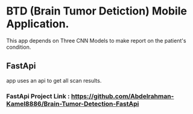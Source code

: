 # BTD (Brain Tumor Detiction) Mobile Application.
This app depends on Three CNN Models to make report on the patient's condition.
## FastApi
app uses an api to get all scan results.
### FastApi Project Link : https://github.com/Abdelrahman-Kamel8886/Brain-Tumor-Detection-FastApi
